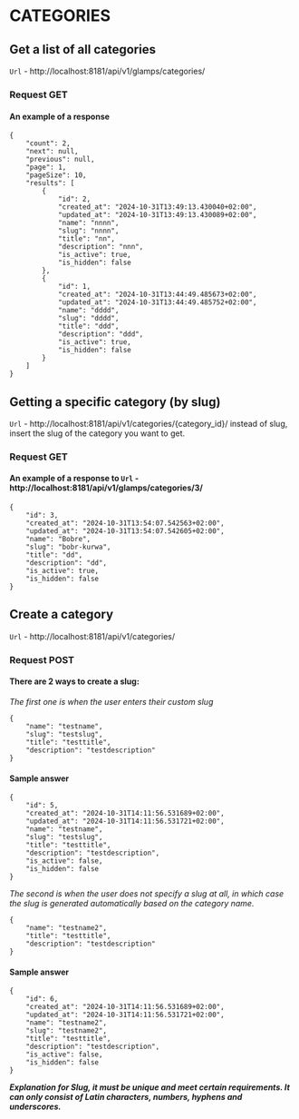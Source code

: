 # CATEGORIES

## Get a list of all categories

```Url``` - http://localhost:8181/api/v1/glamps/categories/

### Request GET

#### An example of a response

```
{
    "count": 2,
    "next": null,
    "previous": null,
    "page": 1,
    "pageSize": 10,
    "results": [
        {
            "id": 2,
            "created_at": "2024-10-31T13:49:13.430040+02:00",
            "updated_at": "2024-10-31T13:49:13.430089+02:00",
            "name": "nnnn",
            "slug": "nnnn",
            "title": "nn",
            "description": "nnn",
            "is_active": true,
            "is_hidden": false
        },
        {
            "id": 1,
            "created_at": "2024-10-31T13:44:49.485673+02:00",
            "updated_at": "2024-10-31T13:44:49.485752+02:00",
            "name": "dddd",
            "slug": "dddd",
            "title": "ddd",
            "description": "ddd",
            "is_active": true,
            "is_hidden": false
        }
    ]
}
```

## Getting a specific category (by slug)

```Url``` - http://localhost:8181/api/v1/categories/{category_id}/ instead of slug, insert the slug of the category you want to get.

### Request GET

#### An example of a response to ```Url``` - http://localhost:8181/api/v1/glamps/categories/3/

```
{
    "id": 3,
    "created_at": "2024-10-31T13:54:07.542563+02:00",
    "updated_at": "2024-10-31T13:54:07.542605+02:00",
    "name": "Bobre",
    "slug": "bobr-kurwa",
    "title": "dd",
    "description": "dd",
    "is_active": true,
    "is_hidden": false
}
```

## Create a category 

```Url``` - http://localhost:8181/api/v1/categories/

### Request POST

#### There are 2 ways to create a slug:

*The first one is when the user enters their custom slug*

```
{
    "name": "testname",
    "slug": "testslug",
    "title": "testtitle",
    "description": "testdescription"
}
```

#### Sample answer

```
{
    "id": 5,
    "created_at": "2024-10-31T14:11:56.531689+02:00",
    "updated_at": "2024-10-31T14:11:56.531721+02:00",
    "name": "testname",
    "slug": "testslug",
    "title": "testtitle",
    "description": "testdescription",
    "is_active": false,
    "is_hidden": false
}
```

*The second is when the user does not specify a slug at all, in which case the slug is generated automatically based on the category name.*

```
{
    "name": "testname2",
    "title": "testtitle",
    "description": "testdescription"
}
```

#### Sample answer

```
{
    "id": 6,
    "created_at": "2024-10-31T14:11:56.531689+02:00",
    "updated_at": "2024-10-31T14:11:56.531721+02:00",
    "name": "testname2",
    "slug": "testname2",
    "title": "testtitle",
    "description": "testdescription",
    "is_active": false,
    "is_hidden": false
}
```

***Explanation for Slug, it must be unique and meet certain requirements. It can only consist of Latin characters, numbers, hyphens and underscores.***